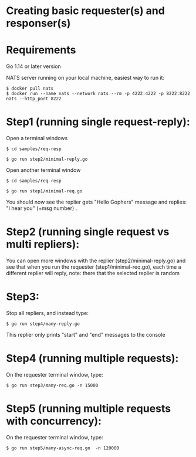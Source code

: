 # Creating basic requester(s) and responser(s)

# Requirements
Go 1.14 or later version

NATS server running on your local machine, easiest way to run it:
```
$ docker pull nats
$ docker run --name nats --network nats --rm -p 4222:4222 -p 8222:8222 nats --http_port 8222
```

# Step1 (running single request-reply):
Open a terminal windows

`$ cd samples/req-resp`

`$ go run step2/minimal-reply.go`


Open another terminal window

`$ cd samples/req-resp`

`$ go run step1/minimal-req.go`

You should now see the replier gets "Hello Gophers" message and replies: "I hear you" (+msg number) .


# Step2 (running single request vs multi repliers):
You can open more windows with the replier (step2/minimal-reply.go) and see that when you run the requester (step1/minimal-req.go), each time a different replier will reply, note: there that the selected replier is random



# Step3:
Stop all repliers, and instead type:

`$ go run step4/many-reply.go`

This replier only prints "start" and "end" messages to the console


# Step4 (running multiple requests):
On the requester terminal window, type:

`$ go run step3/many-req.go -n 15000`


# Step5 (running multiple requests with concurrency):
On the requester terminal window, type:

`$ go run step5/many-async-req.go  -n 120000`


